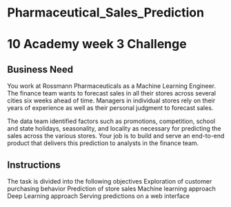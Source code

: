 # Pharmaceutical_Sales_Prediction
# 10 Academy week 3 Challenge

## Business Need

You work at Rossmann Pharmaceuticals as a Machine Learning Engineer. The finance team wants to forecast sales in all their stores across several cities six weeks ahead of time. Managers in individual stores rely on their years of experience as well as their personal judgment to forecast sales. 

The data team identified factors such as promotions, competition, school and state holidays, seasonality, and locality as necessary for predicting the sales across the various stores.
Your job is to build and serve an end-to-end product that delivers this prediction to analysts in the finance team. 

## Instructions

The task is divided into the following objectives
Exploration of customer purchasing behavior
Prediction of store sales
Machine learning approach
Deep Learning approach
Serving predictions on a web interface


